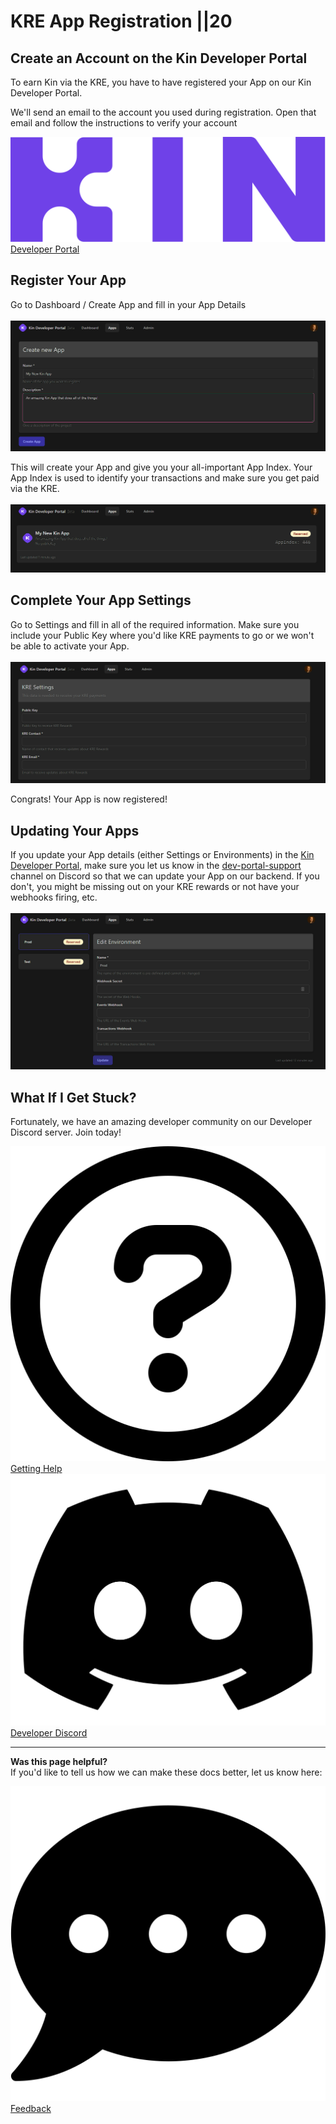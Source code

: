 # KRE App Registration ||20

## Create an Account on the Kin Developer Portal
To earn Kin via the KRE, you have to have registered your App on our Kin Developer Portal.

We'll send an email to the account you used during registration. Open that email and follow the instructions to verify your account

<div class='navIcons'>
  <a href='https://portal.kin.org/' target='_blank'><div class='navIcon'>
    <img class='navIcon-icon kinIcon' alt='Kin' src='../images/kin_logo.svg'>
    <span class='navIcon-text'>Developer Portal</span>
  </div></a>
</div>



## Register Your App
Go to Dashboard / Create App and fill in your App Details<br/><br/>
<img src="./images/DeveloperPortal01.png" alt="Kin Developer Portal Create App"/>

This will create your App and give you your all-important App Index. Your App Index is used to identify your transactions and make sure you get paid via the KRE.<br/><br/>
<img src="./images/DeveloperPortal02.png" alt="Kin Developer Portal App Index"/>

## Complete Your App Settings
Go to Settings and fill in all of the required information. Make sure you include your Public Key where you'd like KRE payments to go or we won't be able to activate your App.<br/><br/>
<img src="./images/DeveloperPortal03.png" alt="Kin Developer Portal App Settings"/>

Congrats! Your App is now registered!



<!-- ## Configurable Options

After initial registration, the follow-up email will contain instructions on how to configure various options for their app. Below are descriptions of the options that can be configured when using Agora.

### Webhooks

The following options are configurable for developers interested in using [webhooks](/docs/how-it-works/#webhooks):

- **Webhook Secret**: Required for an App to make use of any [webhooks](/docs/how-it-works/#webhooks). This secret will be used by Agora to generate the `X-Agora-HMAC-SHA-256` [signature](/docs/agora-webhook-reference/#authentication) so that apps can verify the origin of the requests.
- **Sign Transaction URL**: The URL for Agora to send [Sign Transaction](/docs/how-it-works/#sign-transaction) webhook requests. Required to make use of the sign transaction webhook.
- **Events URL**: the URL for Agora to send [Events](/docs/how-it-works/#events) webhook requests. Required to make use of the events webhook. -->

## Updating Your Apps

If you update your App details (either Settings or Environments) in the [Kin Developer Portal](https://portal.kin.org/), make sure you let us know in the [dev-portal-support](https://discord.com/channels/808859554997469244/866647819913396224) channel on Discord so that we can update your App on our backend. If you don't, you might be missing out on your KRE rewards or not have your webhooks firing, etc.<br/><br/>
<img src="./images/DeveloperPortal04.png" alt="Kin Developer Portal App Settings Update"/>

## What If I Get Stuck?

Fortunately, we have an amazing developer community on our Developer Discord server. Join today!

<div class='navIcons'>
<a href='/essentials/getting-help/'><div class='navIcon'>
    <img class='navIcon-icon' alt='Getting Help' src='../images/circle-question-regular.svg'>
    <span class='navIcon-text'>Getting Help</span>
  </div></a>
  <a href='https://discord.com/invite/kdRyUNmHDn' target='_blank'><div class='navIcon'>
    <img class='navIcon-icon' alt='Discord' src='../images/discord-brands.svg'>
    <span class='navIcon-text'>Developer Discord</span>
  </div></a>
</div>


***
**Was this page helpful?**<br/>
If you'd like to tell us how we can make these docs better, let us know here:

<div class='navIcons'>
  <a href='https://forms.gle/qhjcDJR59v8RJsaY7' target='_blank'><div class='navIcon'>
    <img class='navIcon-icon' alt='Developer' src='../images/comment-dots-solid.svg'>
    <span class='navIcon-text'>Feedback</span>
  </div></a>
</div>

